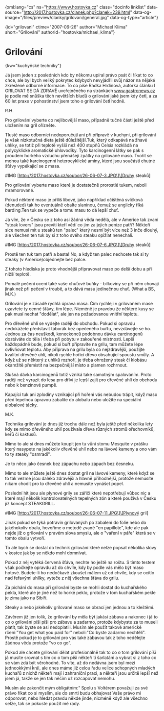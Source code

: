 
{xml:lang="cs" ns="https://www.hostovka.cz" class="docinfo linklist" data-source="http://2017.hostovka.cz/clanek.php?clanek=239.html" data-og-image="/files/preview/clanky/grilovani/general.jpg" data-og-type="article"}

{id="grilovani" ctime="2007-06-26" author="Michael Klíma" short="Grilování" authorid="hostovka/michael_klima"}

# Grilování

<!-- generated attribute kw by user_udpatekw.sh on 2019-03-11, do not edit -->

{kw="kuchyňské techniky"}

Já jsem jeden z posledních kdo by někomu upíral právo psát či říkat to co chce, ale byl bych veliký pokrytec kdybych nevyjádřil svůj názor na nějaké zkreslené odborné informace. To co píše Radka Hrdinová, autorka článku I GRILOVAT SE DÁ ZDRAVĚ uveřejněného na stránkách www.gastronews.cz je podle mě snůška těch nevětších bludů o grilování jaké jsem kdy četl, a za 60 let praxe v pohostinství jsem toho o grilování četl hodně.

R.H.

Pro grilování vyberte co nejlibovější maso, případně tučné části ještě před uložením na gril ořízněte.

Tlusté maso odborníci nedoporučují ani při přípravě v kuchyni, při grilování je však nízkotučná dieta ještě důležitější.Tuk, který odkapává na žhavé uhlíky, se totiž při teplotě vyšší než 400 stupňů Celsia rozkládá na polycyklické aromatické uhlovodíky. Tyto karcinogenní látky se pak s proudem horkého vzduchu přenášejí zpátky na grilované maso. Tvořit se mohou také karcinogenní heterocyklické aminy, které jsou součástí chutné šťávy vypékající se z masa.

#IMG \[http://2017.hostovka.cz/soubor/26-06-07-3.JPG\]\[Druhy steaků\]

Pro grilování vyberte maso které je dostatečně prorostlé tukem, neboli mramorované.

Pokud některé maso je příliš libové, jako například očištěná svíčková (denuded) tak ho eventuálně obalte slaninou, čemuž se anglicky říká barding.Ten tuk se vypeče a tomu masu to dá lepší chuť.

Já vím, že v Česku se z toho asi žádná věda nedělá, ale v Americe tak zvaní "steak lovers" jsou prevíti kteří vědí co jim za jejich peníze patří? Někteří sice nemusí mít u steaků ten "palec" který nesmí být více než 3 inče dlouhý, ale všechen ten tuk by si z toho svého steaku opižlat nenechali.

#IMG \[http://2017.hostovka.cz/soubor/26-06-07-6.JPG\]\[Druhy steaků\]

Prostě ten tuk tam patří a basta! No, a když ten palec nechcete tak si ty steaky (v Americe)objednejte bez palce.

Z tohoto hlediska je proto vhodnější připravovat maso po delší dobu a při nižší teplotě.

Pomalé pečení ocení také vaše chuťové buňky - bílkoviny se při něm chovají jinak než při pečení v troubě, a to dává masu jedinečnou chuť. (What a BS, M.K.)

Grilování je v zásadě rychlá úprava masa. Čím rychleji v grilovaném mase uzavřete ty cenné šťávy, tím lépe. Nicméně je pravdou že některé kusy se pak musí nechat "dodělat", ale jen na požadovanou vnitřní teplotu.

Pro dřevěné uhlí se vydejte raději do obchodu. Pokud si opravdu nedokážete představit táborák bez opečeného buřtu, nevzdávejte se ho. Jednou za čas neuškodí, koneckonců podobnou dávku carcinogenů dostáváte do těla i třeba při pobytu v zakouřené místnosti. Lepší každopádně bude, pokud si buřt připravíte na grilu, tam můžete lépe ovlivňovat teplotu. Aby příprava na grilu byla co nejzdravější, použijte kvalitní dřevěné uhlí, nikoli rychle hořící dřevo obsahující spoustu smůly. A když už se některý z uhlíků rozhoří, je třeba ohrožený steak či klobásu okamžitě přemístit na bezpečnější místo a plamen rozhrnout.

Slušná dávka karcinogenů totiž vzniká také samotným spalováním. Proto raději než vyrazit do lesa pro dříví je lepší zajít pro dřevěné uhlí do obchodu nebo k benzínové pumpě.

Kapající tuk ani zplodiny vznikající při hoření vás nebudou trápit, když maso před tepelnou úpravou zabalíte do alobalu nebo uložíte na speciální alobalové tácky.

M.K.

Technika grilování je dnes již trochu dále než byla ještě před několika lety kdy se mimo dřevěného uhlí používala dřeva různých stromů ořechovníků, keřů či kaktusů.

Mimo to ale si dnes můžete koupit jen tu vůni stomu Mesquite v prášku který nasypete na jakékoliv dřevěné uhlí nebo na lávové kameny a ono vám to ty steaky "osmradí".

Je to něco jako česnek bez zápachu nebo zápach bez česneku.

Mimo to ale můžete ještě dnes dostat gril na lávové kameny, které když se to tak vezme jsou daleko zdravější a hlavně příhodnější, protože nemusíte nikam chodit pro to dřevěné uhlí a nemusíte vynášet popel.

Poslední hit jsou ale plynové grily se zářiči které nepotřebují vůbec nic a které mají několik kontrolovatelných tepelných zón a které používá v Česku již koncept STEAKGRILL.

#IMG \[http://2017.hostovka.cz/soubor/26-06-07-11.JPG\]\[Plynový gril\]

Jinak pokud se týká potravin grilovaných po zabalení do folie nebo do jakéhokoliv obalu, hovoříme o metodě zvané "en papillote", kde ale pak nejde jíž o grilování v pravém slova smyslu, ale o "vaření v páře" která se v tomto obalu vytvoří.

To ale bych se dostal do technik grilování které nelze popsat několika slovy v kostce jak by se někdo mohl domnívat.

Pokud z něj vytéká červená šťáva, nechte ho ještě na roštu. S tímto testem však počkejte opravdu až do chvíle, kdy by podle vás mělo být maso hotové. Budete-li ho nedočkavě zkoušet málem už od chvíle, kdy se ocitlo nad řeřavými uhlíky, vyteče z něj všechna šťáva do grilu.

Za píchání do masa při grilování byste se mohli dostat do kuchařského pekla, které ale je jiné než to horké peklo, protože v tom kuchařském pekle je zima jako na Sibíři.

Steaky a nebo jakékoliv grilované maso se obrací jen jednou a to kleštěmi.

Závěrem již jen tolik, že grilování by měla být jakási zábava a nakonec i já to co o grilování píši píši pro zábavu a zadarmo, protože kdybyste za to museli platit, tak byste se asi nedoplatili. Musím ale použít takové americké rčení:"You get what you paid for" neboli:"Co byste zadarmo nechtěli". Prostě pokud je to grilování pro vás také zábavou tak z toho nedělejte žádnou vědu protože "vo co go".

Pokud ale chcete grilování dělat profesionálně tak to co o tom grilování píši já musíte srovnat s tím co o tom píši někteří ti šarlatáni a vybrat si z toho co se vám zdá být věrohodné. To víte, až do nedávna jsem byl mezi jednookkými král, ale dnes máme již celou řadu velice schopných mladých kuchařů z nichž někteří mají i zahraniční praxi, a někteří jsou určitě lepší než jsem já, takže se jen tak něčím už rozcapovat nemohu.

Musím ale zakončit mým obligátním:" Spolu s Voltérem považuji za své právo říkat co si myslím, ale do smrti budu obhajovat Vaše právo mi odporovat, nebo hledat pravdu někde jinde, nicméně když ale všechno selže, tak se pokuste použít mé rady.

